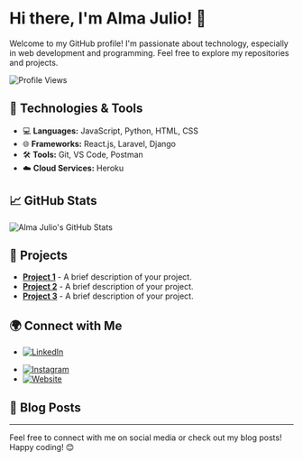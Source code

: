 # Hi there, I'm Alma Julio! 👋

Welcome to my GitHub profile! I'm passionate about technology, especially in web development and programming. Feel free to explore my repositories and projects.

![Profile Views](https://komarev.com/ghpvc/?username=almajulioo&color=blueviolet)

## 🔧 Technologies & Tools

- 💻 **Languages:** JavaScript, Python, HTML, CSS
- 🌐 **Frameworks:** React.js, Laravel, Django
- 🛠️ **Tools:** Git, VS Code, Postman
- ☁️ **Cloud Services:** Heroku

## 📈 GitHub Stats

![Alma Julio's GitHub Stats](https://github-readme-stats.vercel.app/api?username=almajulioo&show_icons=true&theme=radical)

## 🚀 Projects

- [**Project 1**](https://github.com/almajulioo/project-1) - A brief description of your project.
- [**Project 2**](https://github.com/almajulioo/project-2) - A brief description of your project.
- [**Project 3**](https://github.com/almajulioo/project-3) - A brief description of your project.

## 🌍 Connect with Me

- [![LinkedIn](https://img.shields.io/badge/LinkedIn-0077B5?style=for-the-badge&logo=linkedin&logoColor=white)](https://www.linkedin.com/in/alma-julio/)
<!-- - [![Twitter](https://img.shields.io/badge/Twitter-1DA1F2?style=for-the-badge&logo=twitter&logoColor=white)](https://twitter.com/your-twitter/) -->
- [![Instagram](https://img.shields.io/badge/Instagram-E4405F?style=for-the-badge&logo=instagram&logoColor=white)](https://www.instagram.com/alma_julio/)
- [![Website](https://img.shields.io/badge/Website-FF5722?style=for-the-badge&logo=google-chrome&logoColor=white)](https://almajulioo.github.io/)

## 📝 Blog Posts

<!-- - [**How to Start with React**](https://your-blog-link.com)
- [**Understanding Docker**](https://your-blog-link.com)
- [**Best Practices for Git**](https://your-blog-link.com) -->

---

Feel free to connect with me on social media or check out my blog posts! Happy coding! 😊
